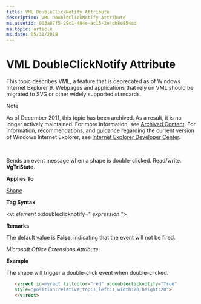 ```yaml
---
title: VML DoubleClickNotify Attribute
description: VML DoubleClickNotify Attribute
ms.assetid: 003a87f5-29c1-484e-ac15-2e4cb8e854ad
ms.topic: article
ms.date: 05/31/2018
---
```


# VML DoubleClickNotify Attribute

This topic describes VML, a feature that is deprecated as of Windows Internet Explorer 9. Webpages and applications that rely on VML should be migrated to SVG or other widely supported standards.

> [!Note]  
> As of December 2011, this topic has been archived. As a result, it is no longer actively maintained. For more information, see [Archived Content](https://docs.microsoft.com/previous-versions/windows/internet-explorer/ie-developer/). For information, recommendations, and guidance regarding the current version of Windows Internet Explorer, see [Internet Explorer Developer Center](https://msdn.microsoft.com/ie/).

 

Sends an event message when a shape is double-clicked. Read/write. **VgTriState**.

**Applies To**

[Shape](shape-element--vml.md)

**Tag Syntax**

<v: *element* o:doubleclicknotify=" *expression* ">

**Remarks**

The default value is **False**, indicating that the event will not be fired.

*Microsoft Office Extensions Attribute*

**Example**

The shape will trigger a double-click event when double-clicked.


```HTML
   <v:rect id=myrect fillcolor="red" o:doubleclicknotify="True"
   style="position:relative;top:1;left:1;width:20;height:20">
   </v:rect>
```



 

 




